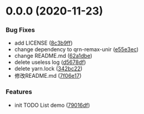 # 0.0.0 (2020-11-23)


### Bug Fixes

* add LICENSE ([8c3b9ff](https://github.com/qunarcorp/qrn-remax-unir-demo/commit/8c3b9ffb35d8ba8b7a08c13065a950e7451b37b9))
* change dependency to qrn-remax-unir ([e55e3ec](https://github.com/qunarcorp/qrn-remax-unir-demo/commit/e55e3ec6c219ad56e3fbf40611eef0c030b28b6a))
* change README.md ([62a1dbe](https://github.com/qunarcorp/qrn-remax-unir-demo/commit/62a1dbe2798f41cfe7ca0feac1aa31b4995a36a7))
* delete useless log ([d5678df](https://github.com/qunarcorp/qrn-remax-unir-demo/commit/d5678df8811e5f73a95884f069230f82b494730e))
* delete yarn.lock ([342bc22](https://github.com/qunarcorp/qrn-remax-unir-demo/commit/342bc223143268ecea17603df965292befa8e8e3))
* 修改README.md ([7f06e17](https://github.com/qunarcorp/qrn-remax-unir-demo/commit/7f06e1738c5b4740f95693863801480caf8aadf7))


### Features

* init TODO List demo ([79016df](https://github.com/qunarcorp/qrn-remax-unir-demo/commit/79016dfe93d91a63bb8a72451e784006c1b5bea4))



